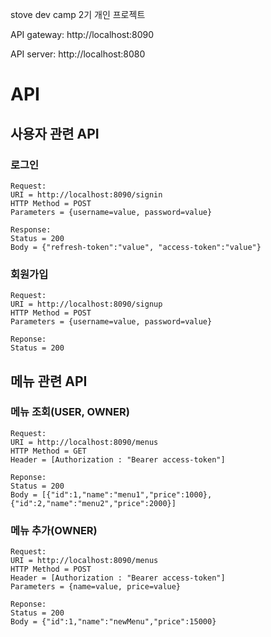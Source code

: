 stove dev camp 2기
개인 프로젝트

API gateway: http://localhost:8090

API server: http://localhost:8080

# API
## 사용자 관련 API
### 로그인
```
Request:
URI = http://localhost:8090/signin
HTTP Method = POST 
Parameters = {username=value, password=value}

Response:
Status = 200
Body = {"refresh-token":"value", "access-token":"value"}
```
### 회원가입
```
Request:
URI = http://localhost:8090/signup
HTTP Method = POST 
Parameters = {username=value, password=value}

Reponse:
Status = 200
```

## 메뉴 관련 API
### 메뉴 조회(USER, OWNER)
```
Request:
URI = http://localhost:8090/menus
HTTP Method = GET
Header = [Authorization : "Bearer access-token"]

Reponse:
Status = 200
Body = [{"id":1,"name":"menu1","price":1000},{"id":2,"name":"menu2","price":2000}]
```
### 메뉴 추가(OWNER)
```
Request:
URI = http://localhost:8090/menus
HTTP Method = POST 
Header = [Authorization : "Bearer access-token"]
Parameters = {name=value, price=value}

Reponse:
Status = 200
Body = {"id":1,"name":"newMenu","price":15000}
```
